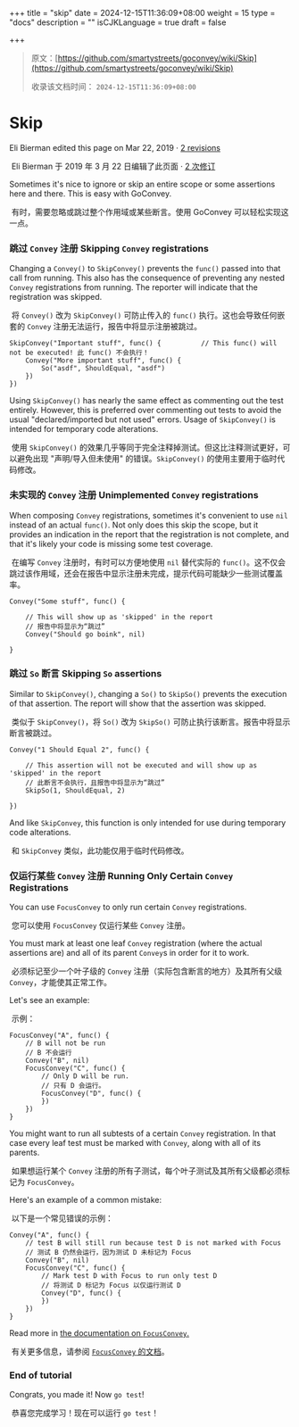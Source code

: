 +++
title = "skip"
date = 2024-12-15T11:36:09+08:00
weight = 15
type = "docs"
description = ""
isCJKLanguage = true
draft = false

+++

> 原文：[https://github.com/smartystreets/goconvey/wiki/Skip](https://github.com/smartystreets/goconvey/wiki/Skip)
>
> 收录该文档时间： `2024-12-15T11:36:09+08:00`

# Skip



Eli Bierman edited this page on Mar 22, 2019 · [2 revisions](https://github.com/smartystreets/goconvey/wiki/Skip/_history)

​	Eli Bierman 于 2019 年 3 月 22 日编辑了此页面 · [2 次修订](https://github.com/smartystreets/goconvey/wiki/Skip/_history)

Sometimes it's nice to ignore or skip an entire scope or some assertions here and there. This is easy with GoConvey.

​	有时，需要忽略或跳过整个作用域或某些断言。使用 GoConvey 可以轻松实现这一点。

### 跳过 `Convey` 注册 Skipping `Convey` registrations



Changing a `Convey()` to `SkipConvey()` prevents the `func()` passed into that call from running. This also has the consequence of preventing any nested `Convey` registrations from running. The reporter will indicate that the registration was skipped.

​	将 `Convey()` 改为 `SkipConvey()` 可防止传入的 `func()` 执行。这也会导致任何嵌套的 `Convey` 注册无法运行，报告中将显示注册被跳过。

```
SkipConvey("Important stuff", func() {			// This func() will not be executed! 此 func() 不会执行！
    Convey("More important stuff", func() {
        So("asdf", ShouldEqual, "asdf")
    })
})
```



Using `SkipConvey()` has nearly the same effect as commenting out the test entirely. However, this is preferred over commenting out tests to avoid the usual "declared/imported but not used" errors. Usage of `SkipConvey()` is intended for temporary code alterations.

​	使用 `SkipConvey()` 的效果几乎等同于完全注释掉测试。但这比注释测试更好，可以避免出现 "声明/导入但未使用" 的错误。`SkipConvey()` 的使用主要用于临时代码修改。

### 未实现的 `Convey` 注册 Unimplemented `Convey` registrations



When composing `Convey` registrations, sometimes it's convenient to use `nil` instead of an actual `func()`. Not only does this skip the scope, but it provides an indication in the report that the registration is not complete, and that it's likely your code is missing some test coverage.

​	在编写 `Convey` 注册时，有时可以方便地使用 `nil` 替代实际的 `func()`。这不仅会跳过该作用域，还会在报告中显示注册未完成，提示代码可能缺少一些测试覆盖率。

```
Convey("Some stuff", func() {

    // This will show up as 'skipped' in the report
    // 报告中将显示为“跳过”
    Convey("Should go boink", nil)

}
```



### 跳过 `So` 断言 Skipping `So` assertions



Similar to `SkipConvey()`, changing a `So()` to `SkipSo()` prevents the execution of that assertion. The report will show that the assertion was skipped.

​	类似于 `SkipConvey()`，将 `So()` 改为 `SkipSo()` 可防止执行该断言。报告中将显示断言被跳过。

```
Convey("1 Should Equal 2", func() {
    
    // This assertion will not be executed and will show up as 'skipped' in the report
    // 此断言不会执行，且报告中将显示为“跳过”
    SkipSo(1, ShouldEqual, 2)

})
```



And like `SkipConvey`, this function is only intended for use during temporary code alterations.

​	和 `SkipConvey` 类似，此功能仅用于临时代码修改。

### 仅运行某些 `Convey` 注册 Running Only Certain `Convey` Registrations



You can use `FocusConvey` to only run certain `Convey` registrations.

​	您可以使用 `FocusConvey` 仅运行某些 `Convey` 注册。

You must mark at least one leaf `Convey` registration (where the actual assertions are) and all of its parent `Convey`s in order for it to work.

​	必须标记至少一个叶子级的 `Convey` 注册（实际包含断言的地方）及其所有父级 `Convey`，才能使其正常工作。

Let's see an example:

​	示例：

```
FocusConvey("A", func() {
    // B will not be run
    // B 不会运行
    Convey("B", nil)
    FocusConvey("C", func() {
        // Only D will be run. 
        // 只有 D 会运行。
        FocusConvey("D", func() {
        })
    })
}
```



You might want to run all subtests of a certain `Convey` registration. In that case every leaf test must be marked with `Convey`, along with all of its parents.

​	如果想运行某个 `Convey` 注册的所有子测试，每个叶子测试及其所有父级都必须标记为 `FocusConvey`。

Here's an example of a common mistake:

​	以下是一个常见错误的示例：

```
Convey("A", func() {
    // test B will still run because test D is not marked with Focus
    // 测试 B 仍然会运行，因为测试 D 未标记为 Focus
    Convey("B", nil)
    FocusConvey("C", func() {
        // Mark test D with Focus to run only test D
        // 将测试 D 标记为 Focus 以仅运行测试 D
        Convey("D", func() {
        })
    })
}
```



Read more in [the documentation on `FocusConvey`.](https://godoc.org/github.com/smartystreets/goconvey/convey#FocusConvey)

​	有关更多信息，请参阅 [`FocusConvey` 的文档](https://godoc.org/github.com/smartystreets/goconvey/convey#FocusConvey)。

### End of tutorial



Congrats, you made it! Now `go test`!

​	恭喜您完成学习！现在可以运行 `go test`！
